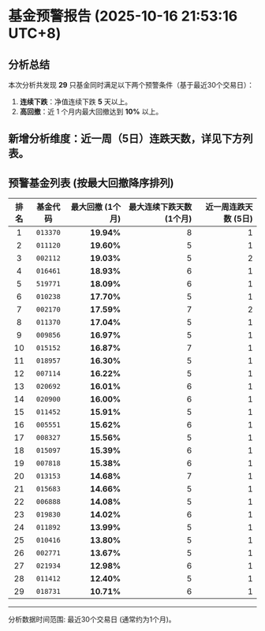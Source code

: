# 基金预警报告 (2025-10-16 21:53:16 UTC+8)

## 分析总结

本次分析共发现 **29** 只基金同时满足以下两个预警条件（基于最近30个交易日）：
1. **连续下跌**：净值连续下跌 **5** 天以上。
2. **高回撤**：近 1 个月内最大回撤达到 **10%** 以上。

**新增分析维度：近一周（5日）连跌天数，详见下方列表。**
---
## 预警基金列表 (按最大回撤降序排列)

| 排名 | 基金代码 | 最大回撤 (1个月) | 最大连续下跌天数 (1个月) | 近一周连跌天数 (5日) |
| :---: | :---: | ---: | ---: | ---: |
| 1 | `013370` | **19.94%** | 8 | 1 |
| 2 | `011120` | **19.60%** | 5 | 1 |
| 3 | `002112` | **19.03%** | 5 | 2 |
| 4 | `016461` | **18.93%** | 6 | 1 |
| 5 | `519771` | **18.09%** | 6 | 1 |
| 6 | `010238` | **17.70%** | 5 | 1 |
| 7 | `002170` | **17.59%** | 7 | 2 |
| 8 | `011370` | **17.04%** | 5 | 1 |
| 9 | `009856` | **16.97%** | 5 | 1 |
| 10 | `015152` | **16.87%** | 7 | 1 |
| 11 | `018957` | **16.30%** | 5 | 1 |
| 12 | `007114` | **16.22%** | 5 | 1 |
| 13 | `020692` | **16.01%** | 6 | 1 |
| 14 | `020900` | **16.00%** | 6 | 1 |
| 15 | `011452` | **15.91%** | 5 | 1 |
| 16 | `005551` | **15.62%** | 6 | 1 |
| 17 | `008327` | **15.56%** | 5 | 1 |
| 18 | `015097` | **15.39%** | 6 | 1 |
| 19 | `007818` | **15.38%** | 6 | 1 |
| 20 | `013153` | **14.68%** | 7 | 1 |
| 21 | `015683` | **14.66%** | 5 | 1 |
| 22 | `006888` | **14.08%** | 5 | 1 |
| 23 | `019830` | **14.02%** | 6 | 1 |
| 24 | `011892` | **13.99%** | 5 | 1 |
| 25 | `010416` | **13.80%** | 5 | 1 |
| 26 | `002771` | **13.67%** | 5 | 1 |
| 27 | `021934` | **12.98%** | 6 | 1 |
| 28 | `011412` | **12.40%** | 5 | 1 |
| 29 | `018731` | **10.71%** | 6 | 1 |

---
分析数据时间范围: 最近30个交易日 (通常约为1个月)。
